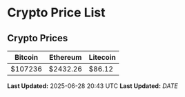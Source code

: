 # Crypto Price List

## Crypto Prices
| Bitcoin | Ethereum | Litecoin |
| ------- | -------- | -------- |
| $107236 | $2432.26 | $86.12 |
**Last Updated:** 2025-06-28 20:43 UTC
**Last Updated:** $DATE$
